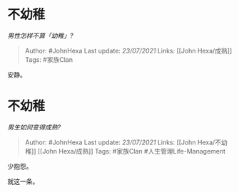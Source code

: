 # 不幼稚
*男性怎样不算「幼稚」?*

> Author: #JohnHexa
Last update: *23/07/2021* 
Links: [[John Hexa/成熟]]
Tags: #家族Clan 

 
安静。


# 不幼稚 
*男生如何变得成熟?*

> Author: #JohnHexa
Last update: *23/07/2021* 
Links: [[John Hexa/不幼稚]] [[John Hexa/成熟]]
Tags: #家族Clan #人生管理Life-Management 

 
少抱怨。

就这一条。

